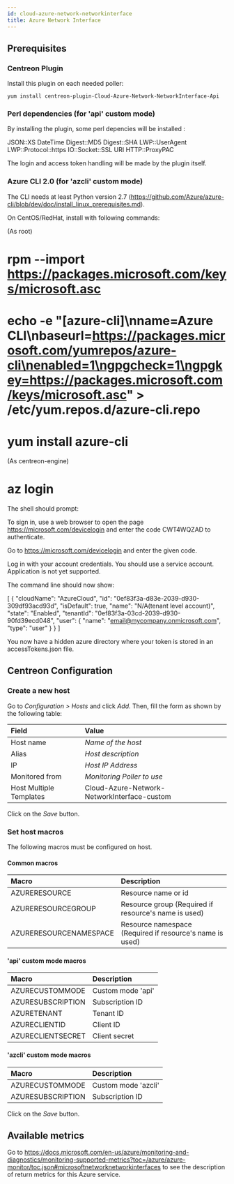 ```yaml
---
id: cloud-azure-network-networkinterface
title: Azure Network Interface
---
```


## Prerequisites

### Centreon Plugin

Install this plugin on each needed poller:

``` shell
yum install centreon-plugin-Cloud-Azure-Network-NetworkInterface-Api
```

### Perl dependencies (for 'api' custom mode)

By installing the plugin, some perl depencies will be installed :

JSON::XS
DateTime
Digest::MD5
Digest::SHA
LWP::UserAgent
LWP::Protocol::https
IO::Socket::SSL
URI
HTTP::ProxyPAC

The login and access token handling will be made by the plugin itself.

### Azure CLI 2.0 (for 'azcli' custom mode)

The CLI needs at least Python version 2.7
(<https://github.com/Azure/azure-cli/blob/dev/doc/install_linux_prerequisites.md>).

On CentOS/RedHat, install with following commands:

(As root)
# rpm --import https://packages.microsoft.com/keys/microsoft.asc
# echo -e "[azure-cli]\nname=Azure CLI\nbaseurl=https://packages.microsoft.com/yumrepos/azure-cli\nenabled=1\ngpgcheck=1\ngpgkey=https://packages.microsoft.com/keys/microsoft.asc" > /etc/yum.repos.d/azure-cli.repo
# yum install azure-cli
(As centreon-engine)
# az login

The shell should prompt:

To sign in, use a web browser to open the page https://microsoft.com/devicelogin and enter the code CWT4WQZAD to authenticate.

Go to <https://microsoft.com/devicelogin> and enter the given code.

Log in with your account credentials. You should use a service account.
Application is not yet supported.

The command line should now show:

[
{
"cloudName": "AzureCloud",
"id": "0ef83f3a-d83e-2039-d930-309df93acd93d",
"isDefault": true,
"name": "N/A(tenant level account)",
"state": "Enabled",
"tenantId": "0ef83f3a-03cd-2039-d930-90fd39ecd048",
"user": {
"name": "email@mycompany.onmicrosoft.com",
"type": "user"
}
}
]

You now have a hidden azure directory where your token is stored in an
accessTokens.json file.

## Centreon Configuration

### Create a new host

Go to *Configuration \> Hosts* and click *Add*. Then, fill the form as shown by
the following table:

| Field                   | Value                                       |
| :---------------------- | :------------------------------------------ |
| Host name               | *Name of the host*                          |
| Alias                   | *Host description*                          |
| IP                      | *Host IP Address*                           |
| Monitored from          | *Monitoring Poller to use*                  |
| Host Multiple Templates | Cloud-Azure-Network-NetworkInterface-custom |

Click on the *Save* button.

### Set host macros

The following macros must be configured on host.

#### Common macros

| Macro                  | Description                                              |
| :--------------------- | :------------------------------------------------------- |
| AZURERESOURCE          | Resource name or id                                      |
| AZURERESOURCEGROUP     | Resource group (Required if resource's name is used)     |
| AZURERESOURCENAMESPACE | Resource namespace (Required if resource's name is used) |

#### 'api' custom mode macros

| Macro             | Description       |
| :---------------- | :---------------- |
| AZURECUSTOMMODE   | Custom mode 'api' |
| AZURESUBSCRIPTION | Subscription ID   |
| AZURETENANT       | Tenant ID         |
| AZURECLIENTID     | Client ID         |
| AZURECLIENTSECRET | Client secret     |

#### 'azcli' custom mode macros

| Macro             | Description         |
| :---------------- | :------------------ |
| AZURECUSTOMMODE   | Custom mode 'azcli' |
| AZURESUBSCRIPTION | Subscription ID     |

Click on the *Save* button.

## Available metrics

Go to
<https://docs.microsoft.com/en-us/azure/monitoring-and-diagnostics/monitoring-supported-metrics?toc=/azure/azure-monitor/toc.json#microsoftnetworknetworkinterfaces>
to see the description of return metrics for this Azure service.
